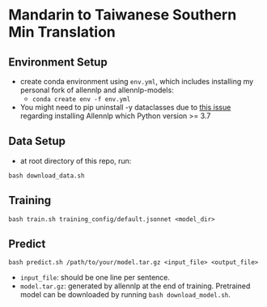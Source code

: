 # Mandarin to Taiwanese Southern Min Translation

## Environment Setup
- create conda environment using `env.yml`, which includes installing my personal fork of allennlp and allennlp-models:
    - `conda create env -f env.yml`
- You might need to pip uninstall -y dataclasses due to [this issue](https://github.com/allenai/allennlp/issues/4755) regarding installing Allennlp which Python version >= 3.7

## Data Setup
- at root directory of this repo, run:
```bash=
bash download_data.sh
```

## Training
```bash=
bash train.sh training_config/default.jsonnet <model_dir>
```

## Predict
```bash=
bash predict.sh /path/to/your/model.tar.gz <input_file> <output_file>
```
- `input_file`:  should be one line per sentence.
- `model.tar.gz`: generated by allennlp at the end of training. Pretrained model can be downloaded by running `bash download_model.sh`.
